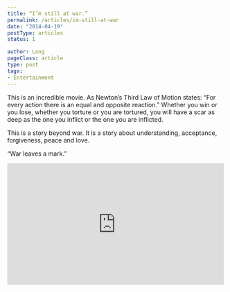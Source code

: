 ```yaml
---
title: “I’m still at war.”
permalink: /articles/im-still-at-war
date: "2014-04-19"
postType: articles
status: 1

author: Long
pageClass: article
type: post
tags:
- Entertainment
---
```


This is an incredible movie. As Newton’s Third Law of Motion states: “For every action there is an equal and opposite reaction.” Whether you win or you lose, whether you torture or you are tortured, you will have a scar as deep as the one you inflict or the one you are inflicted.

This is a story beyond war. It is a story about understanding, acceptance, forgiveness, peace and love.

“War leaves a mark.”

<div class="video-wrapper">
  <iframe width="500" height="281" src="https://www.youtube.com/embed/px04904hm88?feature=oembed" frameborder="0" allow="autoplay; encrypted-media" allowfullscreen=""></iframe>
</div>
